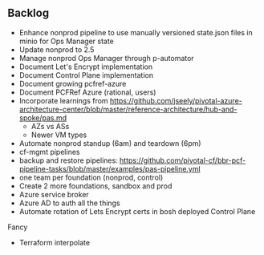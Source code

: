 ## Backlog

- Enhance nonprod pipeline to use manually versioned state.json files in minio for Ops Manager state
- Update nonprod to 2.5
- Manage nonprod Ops Manager through p-automator
- Document Let's Encrypt implementation
- Document Control Plane implementation
- Document growing pcfref-azure
- Document PCFRef Azure (rational, users)
- Incorporate learnings from https://github.com/jseely/pivotal-azure-architecture-center/blob/master/reference-architecture/hub-and-spoke/pas.md
    - AZs vs ASs
    - Newer VM types
- Automate nonprod standup (6am) and teardown (6pm)
- cf-mgmt pipelines
- backup and restore pipelines: https://github.com/pivotal-cf/bbr-pcf-pipeline-tasks/blob/master/examples/pas-pipeline.yml
- one team per foundation (nonprod, control)
- Create 2 more foundations, sandbox and prod
- Azure service broker
- Azure AD to auth all the things
- Automate rotation of Lets Encrypt certs in bosh deployed Control Plane

Fancy
- Terraform interpolate